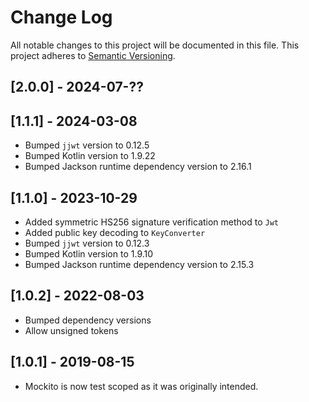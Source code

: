 # Change Log
All notable changes to this project will be documented in this file.
This project adheres to [Semantic Versioning](http://semver.org/).

## [2.0.0] - 2024-07-??


## [1.1.1] - 2024-03-08
- Bumped `jjwt` version to 0.12.5
- Bumped Kotlin version to 1.9.22
- Bumped Jackson runtime dependency version to 2.16.1

## [1.1.0] - 2023-10-29
- Added symmetric HS256 signature verification method to `Jwt`
- Added public key decoding to `KeyConverter`
- Bumped `jjwt` version to 0.12.3
- Bumped Kotlin version to 1.9.10
- Bumped Jackson runtime dependency version to 2.15.3

## [1.0.2] - 2022-08-03
- Bumped dependency versions
- Allow unsigned tokens

## [1.0.1] - 2019-08-15
- Mockito is now test scoped as it was originally intended.